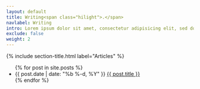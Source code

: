 ```yaml
---
layout: default
title: Writing<span class="hilight">.</span>
navlabel: Writing
intro: Lorem ipsum dolor sit amet, consectetur adipisicing elit, sed do eiusmod tempor incididunt ut labore et dolore magna aliqua.
exclude: false
weight: 2
---
```


{% include section-title.html label="Articles" %}

<ul class="list mt4 mr0 mb0 ml0 pa0">
  {% for post in site.posts %}
  <li class="pb3 lh-copy mb4 blog-link">
    <span class="db plexb f5 silver lh-copy">{{ post.date | date: "%b %-d,  %Y" }}</span>
    <span class="db plex f5 f4-m f4-l lh-copy"><a class="link dim" href="{{ post.url }}">{{ post.title }}</a></span>
  </li>
  {% endfor %}
</ul>
